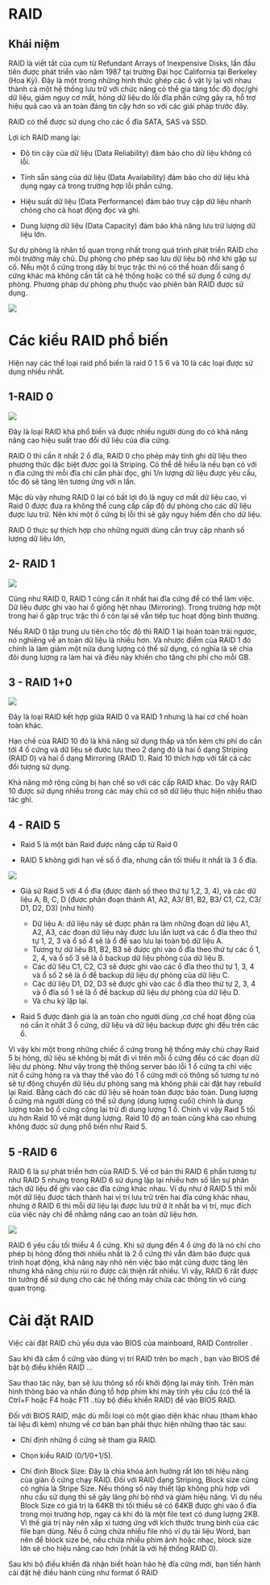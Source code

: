 # RAID

## Khái niệm 

RAID là viết tắt của cụm từ Refundant Arrays of Inexpensive Disks, lần đầu tiên được phát triển vào năm 1987 tại trường Đại học California tại Berkeley (Hoa Kỳ). Đây là một trong những hình thức ghép các ổ vật lý lại với nhau thành cả một hệ thống lưu trữ với chức năng có thể gia tăng tốc độ đọc/ghi dữ liệu, giảm nguy cơ mất, hỏng dữ liệu do lỗi đĩa phần cứng gây ra, hỗ trợ hiệu quả cao và an toàn đáng tin cậy hơn so với các giải pháp trước đây.

RAID có thể được sử dụng cho các ổ đĩa SATA, SAS và SSD.

Lợi ích RAID mang lại:

- Độ tin cậy của dữ liệu (Data Reliability) đảm bảo cho dữ liệu không có lỗi.

- Tính sẵn sàng của dữ liệu (Data Availability) đảm bảo cho dữ liệu khả dụng ngay cả trong trường hợp lỗi phần cứng.

- Hiệu suất dữ liệu (Data Performance) đảm bảo truy cập dữ liệu nhanh chóng cho cả hoạt động đọc và ghi.

- Dung lượng dữ liệu (Data Capacity) đảm bảo khả năng lưu trữ lượng dữ liệu lớn.

Sự dự phòng là nhân tố quan trọng nhất trong quá trình phát triển RAID cho môi trường máy chủ. Dự phòng cho phép sao lưu dữ liệu bộ nhớ khi gặp sự cố. Nếu một ổ cứng trong dãy bị trục trặc thì nó có thể hoán đổi sang ổ cứng khác mà không cần tắt cả hệ thống hoặc có thể sử dụng ổ cứng dự phòng. Phương pháp dự phòng phụ thuộc vào phiên bản RAID được sử dụng.

<img src="img/172.png">

# Các kiểu RAID phổ biến

Hiện nay các thể loại raid phổ biến  là raid 0 1 5 6 và 10 là các loại được sử dụng nhiều nhất.

## 1-RAID 0

<img src="img/173.png">

Đây là loại RAID khá phổ biến và được nhiều người dùng do có khả năng nâng cao hiệu suất trao đổi dữ liệu của đĩa cứng.

RAID 0 thì cần ít nhất 2 ổ đĩa, RAID 0 cho phép máy tính ghi dữ liệu theo phương thức đặc biệt được gọi là Striping. Có thể dễ hiểu là nếu bạn có với n đĩa cứng thì mỗi đĩa chỉ cần phải đọc, ghi 1/n lượng dữ liệu được yêu cầu, tốc độ sẽ tăng lên tương ứng với n lần.

Mặc dù vậy nhưng RAID 0 lại có bất lợi đó là nguy cơ mất dữ liệu cao, vì Raid 0 được đưa ra không thể cung cấp cấp độ dự phòng cho các dữ liệu được lưu trữ. Nên khi một ổ cứng bị lỗi thì sẽ gây nguy hiểm đến cho dữ liệu.

RAID 0 thực sự thích hợp cho những người dùng cần truy cập nhanh số lượng dữ liệu lớn, 



## 2- RAID 1

<img src="img/174.png">

Cũng như RAID 0, RAID 1 cũng cần ít nhất hai đĩa cứng để có thể làm việc. Dữ liệu được ghi vào hai ổ giống hệt nhau (Mirroring). Trong trường hợp một trong hai ổ gặp trục trặc thì ổ còn lại sẽ vẫn tiếp tục hoạt động bình thường.

Nếu RAID 0 tập trung ưu tiên cho tốc độ thì RAID 1 lại hoàn toàn trái ngược, nó nghiêng về an toàn dữ liệu là nhiều hơn. Và nhược điểm của RAID 1 đó chính là làm giảm một nửa dung lượng có thể sử dụng, có nghĩa là sẽ chia đôi dung lượng ra làm hai và điều này khiến cho tăng chi phí cho mỗi GB.

## 3 - RAID 1+0

<img src="img/175.png">

Đây là loại RAID kết hợp giữa RAID 0 và RAID 1 nhưng là hai cơ chế hoàn toàn khác.

Hạn chế của RAID 10 đó là khả năng sử dụng thấp và tốn kém chi phí do cần tới 4 ổ cứng và dữ liệu sẽ được lưu theo 2 dạng đó là hai ổ dạng Striping (RAID 0) và hai ổ dạng Mirroring (RAID 1). Raid 10 thích hợp với tất cả các đối tượng sử dụng.

Khả năng mở rộng cũng bị hạn chế so với các cấp RAID khác. Do vậy RAID 10 được sử dụng nhiều trong các máy chủ cơ sở dữ liệu thực hiện nhiều thao tác ghi.

## 4 - RAID 5 

- Raid 5 là một bản Raid được nâng cấp từ Raid 0

- RAID 5 không giới hạn về số ổ đĩa, nhưng cần tối thiểu ít nhất là 3 ổ đĩa.

<img src="img/178.png">

- Giả sử  Raid 5 với 4 ổ đĩa (được đánh số theo thứ tự 1,2, 3, 4), và các dữ liệu A, B, C, D (được phân đoạn thành A1, A2, A3/ B1, B2, B3/ C1, C2, C3/ D1, D2, D3) (như hình)

  - Dữ liệu A: dữ liệu này sẽ được phân ra làm những đoạn dữ liệu A1, A2, A3, các đoạn dữ liệu này được lưu lần lượt và các ổ đĩa theo thứ tự 1, 2, 3 và ổ số 4 sẽ là ổ để sao lưu lại toàn bộ dữ liệu A.
  - Tương tự dữ liệu B1, B2, B3 sẽ được ghi vào ổ đĩa theo thứ tự các ổ 1, 2, 4, và ổ số 3 sẽ là ổ backup dữ liệu phòng của dữ liệu B.
  - Các dữ liệu C1, C2, C3 sẽ được ghi vào các ổ đĩa theo thứ tự 1, 3, 4 và ổ số 2 sẽ là ổ để backup dữ liệu dự phòng của dữ liệu C.
  - Các dữ liệu D1, D2, D3 sẽ được ghi vào các ổ đĩa theo thứ tự 2, 3, 4 và ổ đĩa số 1 sẽ là ổ để backup dữ liệu dự phòng của dữ liệu D.
  - Và chu kỳ lặp lại.

- Raid 5 được đánh giá là an toàn cho người dùng ,cơ chế hoạt động của nó cần ít nhất 3 ổ cứng, dữ liệu và dữ liệu backup được ghi đều trên các ổ.

Vì vậy khi một trong những chiếc ổ cứng trong hệ thống máy chủ chạy Raid 5  bị hỏng, dữ liệu sẽ không bị mất đi vì trên mỗi ổ cứng đều có các đoạn dữ liệu dự phòng. Như vậy trong thệ thống server báo lỗi 1 ổ cứng ta chỉ việc rút ổ cứng hỏng ra và thay thế vào đó 1 ổ cứng mới có thông số tương tự  nó sẽ tự động chuyển dữ liệu dự phòng sang mà không phải cài đặt hay rebuild lại Raid.  Bằng cách đó các dữ liệu sẽ hoàn toàn được bảo toàn. Dung lượng ổ cứng mà người dùng có thể sử dụng (dung lượng cuối) chính là dung lượng toàn bộ ổ cứng cộng lại trừ đi dung lượng 1 ổ. Chính vì vậy Raid 5 tối ưu hơn Raid 10 về mặt dung lượng. Raid 10 độ an toàn cũng khá cao nhưng không được sử dụng phổ biến như Raid 5.

## 5 -RAID 6

RAID 6 là sự phát triển hơn của RAID 5. Về cơ bản thì RAID 6 phần tương tự như RAID 5 nhưng trong RAID 6 sử dụng lặp lại nhiều hơn số lần sự phân tách dữ liệu để ghi vào các đĩa cứng khác nhau. Ví dụ như ở RAID 5 thì mỗi một dữ liệu được tách thành hai vị trí lưu trữ trên hai đĩa cứng khác nhau, nhưng ở RAID 6 thì mỗi dữ liệu lại được lưu trữ ở ít nhất ba vị trí, mục đích của việc này chỉ để nhằmg nâng cao an toàn dữ liệu hơn.

<img src="img/179.png">

RAID 6 yêu cầu tối thiểu 4 ổ cứng. Khi sử dụng đến 4 ổ ứng đó là nó chỉ cho phép bị hỏng đồng thời nhiều nhất là 2 ổ cứng thì vẫn đảm bảo được quá trình hoạt động, khả năng này nhỏ nên việc bảo mật cũng được tăng lên nhưng khả năng chịu rủi ro được cải thiện rất nhiều. Vì vậy, RAID 6 rất được tin tưởng để sử dụng cho các hệ thống máy chứa các thông tin vô cùng quan trọng.




# Cài đặt RAID
Việc cài đặt RAID  chủ yếu dựa vào BIOS của mainboard, RAID Controller .

Sau khi đã cắm ổ cứng vào đúng vị trí RAID trên bo mạch , bạn vào BIOS  để bật bộ điều khiển RAID ...

Sau thao tác này, bạn sẽ lưu thông số rồi khởi động lại máy tính. Trên  màn hình thông báo và nhấn đúng tổ hợp phím khi máy tính yêu cầu (có thể là Ctrl+F hoặc F4 hoặc F11 ..tùy bộ điều khiển RAID) để vào BIOS RAID.

Đối với BIOS RAID, mặc dù mỗi loại có một giao diện khác nhau (tham khảo tài liệu đi kèm) nhưng về cơ bản bạn phải thực hiện những thao tác sau:

+ Chỉ định những ổ cứng sẽ tham gia RAID.

+ Chọn kiểu RAID (0/1/0+1/5).

+ Chỉ định Block Size: Đây là chìa khóa ảnh hưởng rất lớn tới hiệu năng của giàn ổ cứng chạy RAID. Đối với RAID dạng Striping, Block size cũng có nghĩa là Stripe Size. Nếu thông số này thiết lập không phù hợp với nhu cầu sử dụng thì sẽ gây lãng phí bộ nhớ và giảm hiệu năng. Ví dụ nếu Block Size có giá trị là 64KB thì tối thiểu sẽ có 64KB được ghi vào ổ đĩa trong mọi trường hợp, ngay cả khi đó là một file text có dung lượng 2KB. Vì thế giá trị này nên xấp xỉ tương ứng với kích thước trung bình của các file bạn dùng. Nếu ổ cứng chứa nhiều file nhỏ ví dụ tài liệu Word, bạn nên để block size bé, nếu chứa nhiều phim ảnh hoặc nhạc, block size lớn sẽ cho hiệu năng cao hơn (nhất là với hệ thống RAID 0).


Sau khi bộ điều khiển đã nhận biết hoàn hảo hệ đĩa cứng mới, bạn tiến hành cài đặt hệ điều hành cũng như format ổ RAID

